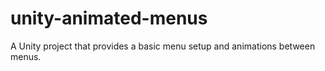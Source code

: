 # unity-animated-menus
A Unity project that provides a basic menu setup and animations between menus.
